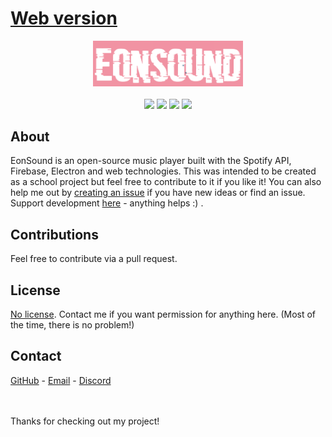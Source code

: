 <h1><a href="./app/index.html">Web version</a></h1>

<p align="center">
    <img width="240" src="./app/assets/eonsound.png">
    <br><br>
    <img src="https://img.shields.io/badge/version-1.7.x-e218f5?style=for-the-badge" />
    <img src="https://img.shields.io/github/issues/r0hin/eonsound?style=for-the-badge" />
    <img src="https://img.shields.io/github/stars/r0hin/eonsound?style=for-the-badge" />
    <img src="https://img.shields.io/badge/hotel%3f-trivago-e21w8s?style=for-the-badge" />
</p>

## About
EonSound is an open-source music player built with the Spotify API, Firebase, Electron and web technologies. This was intended to be created as a school project but feel free to contribute to it if you like it! You can also help me out by <a href="">creating an issue</a> if you have new ideas or find an issue. Support development <a href="https://r0h.in/zoonk/i.html?s=vTnhtXO9HstKoh8sTIlI">here</a> - anything helps :) .

## Contributions
Feel free to contribute via a pull request.

## License
<a href="https://choosealicense.com/no-permission/">No license</a>. Contact me if you want permission for anything here. (Most of the time, there is no problem!)

## Contact
<a href="https://github.com/r0hin">GitHub</a> - <a href="mailto:me@r0h.in">Email</a> - <a href="https://r0h.in/discord">Discord</a>

<br><br>
Thanks for checking out my project!